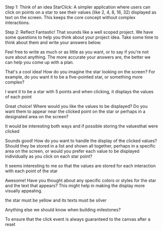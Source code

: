 Step 1: Think of an idea
StarClick: A simpler application where users can click on points on a star to see their values (like 2, 4, 8, 16, 32) displayed as text on the screen. This keeps the core concept without complex interactions.

Step 2: Reflect
Fantastic! That sounds like a well scoped project. We have some questions to help you think about your project idea. Take some time to think about them and write your answers below.

Feel free to write as much or as little as you want, or to say if you're not sure about anything. The more accurate your answers are, the better we can help you come up with a plan.

That's a cool idea! How do you imagine the star looking on the screen? For example, do you want it to be a five-pointed star, or something more complex?

I want it to be a star with 5 points and when clicking, it displays the values ​​of each point

Great choice! Where would you like the values to be displayed? Do you want them to appear near the clicked point on the star or perhaps in a designated area on the screen?

It would be interesting both ways and if possible storing the values ​​that were clicked

Sounds good! How do you want to handle the display of the clicked values? Should they be stored in a list and shown all together, perhaps in a specific area on the screen, or would you prefer each value to be displayed individually as you click on each star point?

It seems interesting to me so that the values ​​are stored for each interaction with each point of the star

Awesome! Have you thought about any specific colors or styles for the star and the text that appears? This might help in making the display more visually appealing.

the star must be yellow and its texts must be silver

Anything else we should know when building milestones?

To ensure that the click event is always guaranteed to the canvas after a reset
